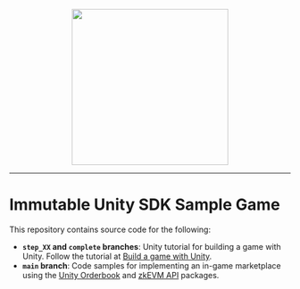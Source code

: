 <div align="center">
  <p align="center">
    <a  href="https://docs.x.immutable.com/docs">
      <img src="https://cdn.dribbble.com/users/1299339/screenshots/7133657/media/837237d447d36581ebd59ec36d30daea.gif" width="280"/>
    </a>
  </p>
</div>

---

# Immutable Unity SDK Sample Game

This repository contains source code for the following:

- **`step_XX` and `complete` branches**: Unity tutorial for building a game with Unity. Follow the tutorial at [Build a game with Unity](https://docs.immutable.com/docs/zkEVM/build-unity-game).
- **`main` branch**: Code samples for implementing an in-game marketplace using the [Unity Orderbook](https://docs.immutable.com/sdks/zkEVM/unity/orderbook) and [zkEVM API](https://docs.immutable.com/sdks/zkEVM/unity/zkevm-api) packages.
